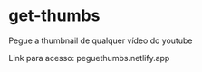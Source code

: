 # get-thumbs
Pegue a thumbnail de qualquer vídeo do youtube

Link para acesso: 
peguethumbs.netlify.app
